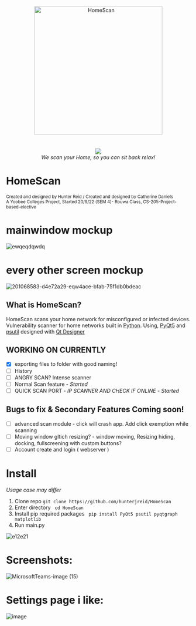 <p align="center">
	<br>
    	<img width="350px" style="margin-bottom:20px;" src="https://user-images.githubusercontent.com/62681404/191140983-4e4e9a96-bd8a-4ee9-a5ba-532f5b73a4c2.png" alt="HomeScan"/><br>
    	<br>
	<img src="https://user-images.githubusercontent.com/62681404/199938369-7729a1a6-6aa5-45ce-8584-fcb24c93df1f.png">
	<br>
    	<i>We scan your Home, so you can sit back relax!</i>
	<br>
</p>

# HomeScan
<sub>Created and designed by Hunter Reid / Created and designed by Catherine Daniels</sub>  
<sub>A Yoobee Colleges Project, Started 20/9/22 (SEM 4)- Rouwa Class, CS-205-Project-based-elective</sub>  

# mainwindow mockup
![ewqeqdqwdq](https://user-images.githubusercontent.com/62681404/201448716-7472e8b6-a8f4-42a4-8fa7-e38397f74f0a.png)
# every other screen mockup
![201068583-d4e72a29-eqw4ace-bfab-75f1db0bdeac](https://user-images.githubusercontent.com/62681404/201448724-13dd9790-4a8c-41dc-ac7b-e510c13fb3dd.png)


## What is HomeScan?
HomeScan scans your home network for misconfigured or infected devices. Vulnerability scanner for home networks built in [Python](https://www.python.org/). Using, [PyQt5](https://doc.qt.io/qtforpython/) and [psutil](https://psutil.readthedocs.io/en/latest/) designed with [Qt Designer](https://build-system.fman.io/qt-designer-download) 

## WORKING ON CURRENTLY
- [x] exporting files to folder with good naming!
- [ ] History
- [ ] ANGRY SCAN? Intense scanner
- [ ] Normal Scan feature - *Started*
- [ ] QUICK SCAN PORT - *IP SCANNER AND CHECK IF ONLINE* - *Started*

## Bugs to fix & Secondary Features Coming soon!
- [ ] advanced scan module - click will crash app. Add click exemption while scanning
- [ ] Moving window gltich resizing? - window moving,  Resizing hiding, docking, fullscreening with custom buttons?  
- [ ] Account create and login ( webserver )

# Install
<i>Usage case may differ</i>
1. Clone repo ```git clone https://github.com/hunterjreid/HomeScan```
2. Enter directory ``` cd HomeScan```
3. Install pip required packages ``` pip install PyQt5 psutil pyqtgraph matplotlib```
4. Run main.py

![e12e21](https://user-images.githubusercontent.com/62681404/198426104-c007fa2e-f2ad-4fc0-ba7c-7bb13846dd61.png)
# Screenshots:
![MicrosoftTeams-image (15)](https://user-images.githubusercontent.com/62681404/201068694-0a2f57b6-b7e7-4cac-b412-23dd6fdd0349.png)

# Settings page i like:
![image](https://user-images.githubusercontent.com/62681404/200146722-0f7725e7-1745-4c3d-9681-509fb90e6e1d.png)
